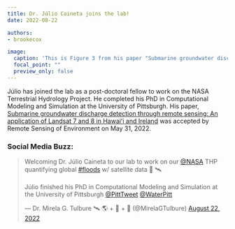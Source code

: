```yaml
---
title: Dr. Júlio Caineta joins the lab!
date: 2022-08-22

authors:
- brookecox

image:
  caption: 'This is Figure 3 from his paper "Submarine groundwater discharge detection through remote sensing: An application of Landsat 7 and 8 in Hawaiʻi and Ireland" '
  focal_point: ""
  preview_only: false
---
```


Júlio has joined the lab as a post-doctoral fellow to work on the NASA Terrestrial Hydrology Project. He completed his PhD in Computational Modeling and Simulation at the University of Pittsburgh. His paper, <a href ="https://www.sciencedirect.com/science/article/pii/S0034425722002231"> Submarine groundwater discharge detection through remote sensing: An application of Landsat 7 and 8 in Hawaiʻi and Ireland</a> was accepted by Remote Sensing of Environment on May 31, 2022. 

### Social Media Buzz:

<blockquote class="twitter-tweet"><p lang="en" dir="ltr">Welcoming Dr. Júlio Caineta to our lab to work on our <a href="https://twitter.com/NASA?ref_src=twsrc%5Etfw">@NASA</a> THP quantifying global <a href="https://twitter.com/hashtag/floods?src=hash&amp;ref_src=twsrc%5Etfw">#floods</a> w/ satellite data 🌊 🛰<br><br>Júlio finished his PhD in Computational Modeling and Simulation at the University of Pittsburgh <a href="https://twitter.com/PittTweet?ref_src=twsrc%5Etfw">@PittTweet</a> <a href="https://twitter.com/WaterPitt?ref_src=twsrc%5Etfw">@WaterPitt</a></p>&mdash; Dr. Mirela G. Tulbure 🛰 🌎 + 🐍 + 🌊 (@MirelaGTulbure) <a href="https://twitter.com/MirelaGTulbure/status/1561680140505157632?ref_src=twsrc%5Etfw">August 22, 2022</a></blockquote> <script async src="https://platform.twitter.com/widgets.js" charset="utf-8"></script>

